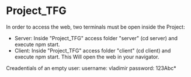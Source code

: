 # Project_TFG

In order to access the web, two terminals must be open inside the Project:
- Server: Inside "Project_TFG" access folder "server" (cd server) and execute npm start.
- Client: Inside "Project_TFG" access folder "client" (cd client) and execute npm start. This Will open the web in your navigator.

Creadentials of an empty user:
username: vladimir
password: 123Abc*
